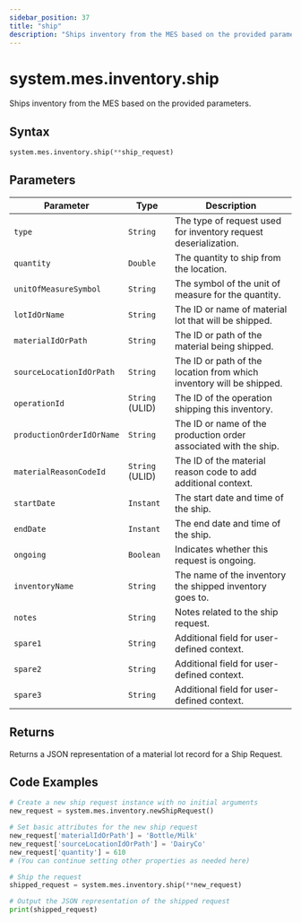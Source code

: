 ```yaml
---
sidebar_position: 37
title: "ship"
description: "Ships inventory from the MES based on the provided parameters."
---
```


# system.mes.inventory.ship

Ships inventory from the MES based on the provided parameters.

## Syntax
```python
system.mes.inventory.ship(**ship_request)
```

## Parameters

| Parameter                       | Type            | Description                                                           |
|---------------------------------|-----------------|-----------------------------------------------------------------------|
| `type`                          | `String`        | The type of request used for inventory request deserialization.       |
| `quantity`                      | `Double`        | The quantity to ship from the location.                               |
| `unitOfMeasureSymbol`           | `String`        | The symbol of the unit of measure for the quantity.                   |
| `lotIdOrName`                   | `String`        | The ID or name of material lot that will be shipped.                  |
| `materialIdOrPath`              | `String`        | The ID or path of the material being shipped.                         |
| `sourceLocationIdOrPath`        | `String`        | The ID or path of the location from which inventory will be shipped.  |
| `operationId`                   | `String` (ULID) | The ID of the operation shipping this inventory.                      |
| `productionOrderIdOrName`       | `String`        | The ID or name of the production order associated with the ship.      |
| `materialReasonCodeId`          | `String` (ULID) | The ID of the material reason code to add additional context.         |
| `startDate`                     | `Instant`       | The start date and time of the ship.                                  |
| `endDate`                       | `Instant`       | The end date and time of the ship.                                    |
| `ongoing`                       | `Boolean`       | Indicates whether this request is ongoing.                            |
| `inventoryName`                 | `String`        | The name of the inventory the shipped inventory goes to.              |
| `notes`                         | `String`        | Notes related to the ship request.                                    |
| `spare1`                        | `String`        | Additional field for user-defined context.                            |
| `spare2`                        | `String`        | Additional field for user-defined context.                            |
| `spare3`                        | `String`        | Additional field for user-defined context.                            |

## Returns

Returns a JSON representation of a material lot record for a Ship Request.

## Code Examples

```python
# Create a new ship request instance with no initial arguments
new_request = system.mes.inventory.newShipRequest()

# Set basic attributes for the new ship request
new_request['materialIdOrPath'] = 'Bottle/Milk'
new_request['sourceLocationIdOrPath'] = 'DairyCo'
new_request['quantity'] = 610
# (You can continue setting other properties as needed here)

# Ship the request
shipped_request = system.mes.inventory.ship(**new_request)

# Output the JSON representation of the shipped request
print(shipped_request)
```